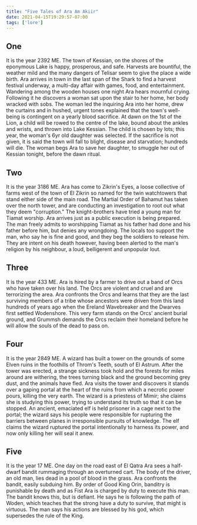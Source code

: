 ```yaml
---
title: "Five Tales of Ara Am Akiir"
date: 2021-04-15T19:29:57-07:00
tags: ['lore']
---
```


## One

It is the year 2392 ME. The town of Kessian, on the shores of the eponymous Lake is happy, prosperous, and safe. Harvests are bountiful, the weather mild and the many dangers of Telisar seem to give the place a wide birth. Ara arrives in town in the last span of the Shark to find a harvest festival underway, a multi-day affair with games, food, and entertainment. Wandering among the wooden houses one night Ara hears mournful crying. Following it he discovers a woman sat upon the stair to her home, her body wracked with sobs. The woman led the inquiring Ara into her home, drew the curtains and in hushed, urgent tones explained that the town's well-being is contingent on a yearly blood sacrifice. At dawn on the 1st of the Lion, a child will be rowed to the centre of the lake, bound about the ankles and wrists, and thrown into Lake Kessian. The child is chosen by lots; this year, the woman's 6yr old daughter was selected. If the sacrifice is not given, it is said the town will fall to blight, disease and starvation; hundreds will die. The woman begs Ara to save her daughter, to smuggle her out of Kessian tonight, before the dawn ritual. 


## Two

It is the year 3186 ME. Ara has come to Zikrin's Eyes, a loose collective of farms west of the town of El Zikrin so named for the twin watchtowers that stand either side of the main road. The Martial Order of Bahamut has taken over the north tower, and are conducting an investigation to root out what they deem "corruption." The knight-brothers have tried a young man for Tiamat worship. Ara arrives just as a public execution is being prepared. The man freely admits to worshipping Tiamat as his father had done and his father before him, but denies any wrongdoing. The locals too support the man, who say he is fine and good, and they beg the soldiers to release him. They are intent on his death however, having been alerted to the man's religion by his neighbour, a loud, belligerent and unpopular lout.

## Three

It is the year 433 ME. Ara is hired by a farmer to drive out a band of Orcs who have taken over his land. The Orcs are violent and cruel and are terrorizing the area. Ara confronts the Orcs and learns that they are the last surviving members of a tribe whose ancestors were driven from this land hundreds of years ago when the Ereland Wavebreaker and the Dwarves first settled Wodenshore. This very farm stands on the Orcs' ancient burial ground, and Grummsh demands the Orcs reclaim their homeland before he will allow the souls of the dead to pass on.  

## Four

It is the year 2849 ME. A wizard has built a tower on the grounds of some Elven ruins in the foothills of Throm's Teeth, south of El Astrum. After the tower was erected, a strange sickness took hold and the forests for miles around are withering, the trees turning black and the ground becoming grey dust, and the animals have fled. Ara visits the tower and discovers it stands over a gaping portal at the heart of the ruins from which a necrotic power pours, killing the very earth. The wizard is a priestess of Mimir; she claims she is studying this power, trying to understand its truth so that it can be stopped. An ancient, emaciated elf is held prisoner in a cage next to the portal; the wizard says his people were responsible for rupturing the barriers between planes in irresponsible pursuits of knowledge. The elf claims the wizard ruptured the portal intentionally to harness its power, and now only killing her will seal it anew.

## Five

It is the year 17 ME. One day on the road east of El Qatra Ara sees a half-dwarf bandit rummaging through an overturned cart. The body of the driver, an old man, lies dead in a pool of blood in the grass. Ara confronts the bandit, easily subduing him. By order of Good King Orin, banditry is punishable by death and as Fist Ara is charged by duty to execute this man. The bandit knows this, but is defiant. He says he is following the path of Woden, which teaches that the strong have a duty to survive, that might is virtuous. The man says his actions are blessed by his god, which supersedes the rule of the King.
